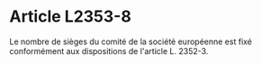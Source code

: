 # Article L2353-8

Le nombre de sièges du comité de la société européenne est fixé conformément aux dispositions de l'article L. 2352-3.